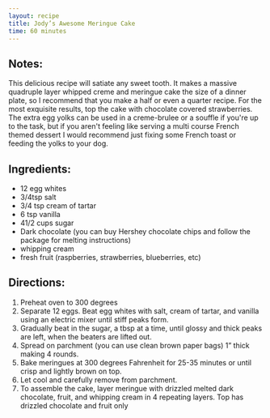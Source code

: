 ```yaml
---
layout: recipe
title: Jody’s Awesome Meringue Cake
time: 60 minutes
---
```



Notes:
------

This delicious recipe will satiate any sweet tooth. It makes a massive
quadruple layer whipped creme and meringue cake the size of a dinner plate, so
I recommend that you make a half or even a quarter recipe. For the most
exquisite results, top the cake with chocolate covered strawberries. The extra
egg yolks can be used in a creme-brulee or a souffle if you're up to the task,
but if you aren't feeling like serving a multi course French themed dessert I
would recommend just fixing some French toast or feeding the yolks to your dog.  

Ingredients:
------------

* 12 egg whites
* 3/4tsp salt
* 3/4 tsp cream of tartar
* 6 tsp vanilla
* 41/2 cups sugar
* Dark chocolate (you can buy Hershey chocolate chips and follow the package
  for melting instructions)
* whipping cream
* fresh fruit (raspberries, strawberries, blueberries, etc)

Directions:
-----------

1. Preheat oven to 300 degrees
2. Separate 12 eggs. Beat egg whites with salt, cream of tartar, and vanilla
   using an electric mixer until stiff peaks form.
3. Gradually beat in the sugar, a tbsp
   at a time, until glossy and thick peaks are left, when the beaters are
   lifted out.
4. Spread on parchment (you can use clean brown paper bags) 1” thick making
   4 rounds.
5. Bake meringues at 300 degrees Fahrenheit for 25-35 minutes or until crisp
   and lightly brown on top.
6. Let cool and carefully remove from parchment. 
7. To assemble the cake, layer meringue with drizzled melted dark chocolate,
fruit, and whipping cream in 4 repeating layers. Top has drizzled chocolate and
fruit only
